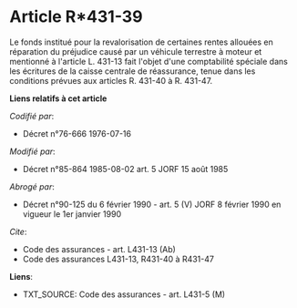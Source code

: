 # Article R*431-39

Le fonds institué pour la revalorisation de certaines rentes allouées en réparation du préjudice causé par un véhicule
terrestre à moteur et mentionné à l'article L. 431-13 fait l'objet d'une comptabilité spéciale dans les écritures de la
caisse centrale de réassurance, tenue dans les conditions prévues aux articles R. 431-40 à R. 431-47.

**Liens relatifs à cet article**

_Codifié par_:

  - Décret n°76-666 1976-07-16

_Modifié par_:

  - Décret n°85-864 1985-08-02 art. 5 JORF 15 août 1985

_Abrogé par_:

  - Décret n°90-125 du 6 février 1990 - art. 5 (V) JORF 8 février 1990 en vigueur le 1er janvier 1990

_Cite_:

  - Code des assurances - art. L431-13 (Ab)
  - Code des assurances L431-13, R431-40 à R431-47

**Liens**:

  - TXT_SOURCE: Code des assurances - art. L431-5 (M)

